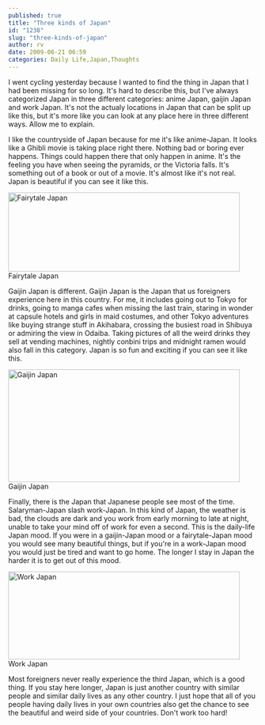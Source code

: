 ```yaml
---
published: true
title: "Three kinds of Japan"
id: "1238"
slug: "three-kinds-of-japan"
author: rv
date: 2009-06-21 06:59
categories: Daily Life,Japan,Thoughts
---
```

I went cycling yesterday because I wanted to find the thing in Japan that I had been missing for so long. It's hard to describe this, but I've always categorized Japan in three different categories: anime Japan, gaijin Japan and work Japan. It's not the actualy locations in Japan that can be split up like this, but it's more like you can look at any place here in three different ways. Allow me to explain.

I like the countryside of Japan because for me it's like anime-Japan. It looks like a Ghibli movie is taking place right there. Nothing bad or boring ever happens. Things could happen there that only happen in anime. It's the feeling you have when seeing the pyramids, or the Victoria falls. It's something out of a book or out of a movie. It's almost like it's not real. Japan is beautiful if you can see it like this.

<div class="caption">
<a href="https://s3.amazonaws.com/cfwblog/uploads/2009/06/pano2_sml.jpg"><img class="size-full wp-image-1239" title="Pano2_SML" src="https://s3.amazonaws.com/cfwblog/uploads/2009/06/pano2_sml.jpg" alt="Fairytale Japan" width="468" height="160" /></a>
<div class="caption-text">Fairytale Japan</div>
</div>

Gaijin Japan is different. Gaijin Japan is the Japan that us foreigners experience here in this country. For me, it includes going out to Tokyo for drinks, going to manga cafes when missing the last train, staring in wonder at capsule hotels and girls in maid costumes, and other Tokyo adventures like buying strange stuff in Akihabara, crossing the busiest road in Shibuya or admiring the view in Odaiba. Taking pictures of all the weird drinks they sell at vending machines, nightly conbini trips and midnight ramen would also fall in this category. Japan is so fun and exciting if you can see it like this.

<div class="caption">
<a href="https://s3.amazonaws.com/cfwblog/uploads/2009/06/wonder_sml.jpg"><img class="size-full wp-image-1240" title="Wonder_SML" src="https://s3.amazonaws.com/cfwblog/uploads/2009/06/wonder_sml.jpg" alt="Gaijin Japan" width="468" height="228" /></a>
<div class="caption-text">Gaijin Japan</div>
</div>

Finally, there is the Japan that Japanese people see most of the time. Salaryman-Japan slash work-Japan. In this kind of Japan, the weather is bad, the clouds are dark and you work from early morning to late at night, unable to take your mind off of work for even a second. This is the daily-life Japan mood. If you were in a gaijin-Japan mood or a fairytale-Japan mood you would see many beautiful things, but if you're in a work-Japan mood you would just be tired and want to go home. The longer I stay in Japan the harder it is to get out of this mood.

<div class="caption">
<a href="https://s3.amazonaws.com/cfwblog/uploads/2009/06/work_sml.jpg"><img class="size-full wp-image-1241" title="Work_SML" src="https://s3.amazonaws.com/cfwblog/uploads/2009/06/work_sml.jpg" alt="Work Japan" width="468" height="178" /></a>
<div class="caption-text">Work Japan</div>
</div>

Most foreigners never really experience the third Japan, which is a good thing. If you stay here longer, Japan is just another country with similar people and similar daily lives as any other country. I just hope that all of you people having daily lives in your own countries also get the chance to see the beautiful and weird side of your countries. Don't work too hard!